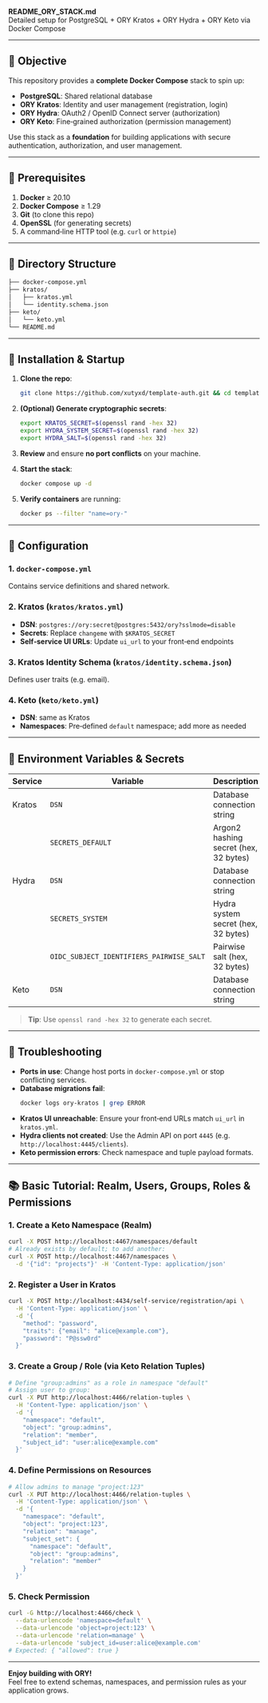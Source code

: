 **README\_ORY\_STACK.md**\
Detailed setup for PostgreSQL + ORY Kratos + ORY Hydra + ORY Keto via Docker Compose

---

## 🎯 Objective

This repository provides a **complete Docker Compose** stack to spin up:

- **PostgreSQL**: Shared relational database
- **ORY Kratos**: Identity and user management (registration, login)
- **ORY Hydra**: OAuth2 / OpenID Connect server (authorization)
- **ORY Keto**: Fine‑grained authorization (permission management)

Use this stack as a **foundation** for building applications with secure authentication, authorization, and user management.

---

## 🔌 Prerequisites

1. **Docker** ≥ 20.10
2. **Docker Compose** ≥ 1.29
3. **Git** (to clone this repo)
4. **OpenSSL** (for generating secrets)
5. A command‑line HTTP tool (e.g. `curl` or `httpie`)

---

## 📁 Directory Structure

```bash
├── docker-compose.yml
├── kratos/
│   ├── kratos.yml
│   └── identity.schema.json
├── keto/
│   └── keto.yml
└── README.md
```

---

## 🚀 Installation & Startup

1. **Clone the repo**:

   ```bash
   git clone https://github.com/xutyxd/template-auth.git && cd template-auth
   ```

2. **(Optional) Generate cryptographic secrets**:

   ```bash
   export KRATOS_SECRET=$(openssl rand -hex 32)
   export HYDRA_SYSTEM_SECRET=$(openssl rand -hex 32)
   export HYDRA_SALT=$(openssl rand -hex 32)
   ```

3. **Review** and ensure **no port conflicts** on your machine.

4. **Start the stack**:

   ```bash
   docker compose up -d
   ```

5. **Verify containers** are running:

   ```bash
   docker ps --filter "name=ory-"
   ```

---

## 🔧 Configuration

### 1. `docker-compose.yml`

Contains service definitions and shared network.

### 2. Kratos (`kratos/kratos.yml`)

- **DSN**: `postgres://ory:secret@postgres:5432/ory?sslmode=disable`
- **Secrets**: Replace `changeme` with `$KRATOS_SECRET`
- **Self‑service UI URLs**: Update `ui_url` to your front‑end endpoints

### 3. Kratos Identity Schema (`kratos/identity.schema.json`)

Defines user traits (e.g. email).

### 4. Keto (`keto/keto.yml`)

- **DSN**: same as Kratos
- **Namespaces**: Pre‑defined `default` namespace; add more as needed

---

## 🔐 Environment Variables & Secrets

| Service | Variable                                 | Description                           |
| ------- | ---------------------------------------- | ------------------------------------- |
| Kratos  | `DSN`                                    | Database connection string            |
|         | `SECRETS_DEFAULT`                        | Argon2 hashing secret (hex, 32 bytes) |
| Hydra   | `DSN`                                    | Database connection string            |
|         | `SECRETS_SYSTEM`                         | Hydra system secret (hex, 32 bytes)   |
|         | `OIDC_SUBJECT_IDENTIFIERS_PAIRWISE_SALT` | Pairwise salt (hex, 32 bytes)         |
| Keto    | `DSN`                                    | Database connection string            |

> **Tip**: Use `openssl rand -hex 32` to generate each secret.

---

## 🐞 Troubleshooting

- **Ports in use**: Change host ports in `docker-compose.yml` or stop conflicting services.
- **Database migrations fail**:
  ```bash
  docker logs ory-kratos | grep ERROR
  ```
- **Kratos UI unreachable**: Ensure your front‑end URLs match `ui_url` in `kratos.yml`.
- **Hydra clients not created**: Use the Admin API on port `4445` (e.g. `http://localhost:4445/clients`).
- **Keto permission errors**: Check namespace and tuple payload formats.

---

## 📚 Basic Tutorial: Realm, Users, Groups, Roles & Permissions

### 1. Create a Keto Namespace (Realm)

```bash
curl -X POST http://localhost:4467/namespaces/default
# Already exists by default; to add another:
curl -X POST http://localhost:4467/namespaces \
  -d '{"id": "projects"}' -H 'Content-Type: application/json'
```

### 2. Register a User in Kratos

```bash
curl -X POST http://localhost:4434/self-service/registration/api \
  -H 'Content-Type: application/json' \
  -d '{
    "method": "password",
    "traits": {"email": "alice@example.com"},
    "password": "P@ssw0rd"
  }'
```

### 3. Create a Group / Role (via Keto Relation Tuples)

```bash
# Define "group:admins" as a role in namespace "default"
# Assign user to group:
curl -X PUT http://localhost:4466/relation-tuples \
  -H 'Content-Type: application/json' \
  -d '{
    "namespace": "default",
    "object": "group:admins",
    "relation": "member",
    "subject_id": "user:alice@example.com"
  }'
```

### 4. Define Permissions on Resources

```bash
# Allow admins to manage "project:123"
curl -X PUT http://localhost:4466/relation-tuples \
  -H 'Content-Type: application/json' \
  -d '{
    "namespace": "default",
    "object": "project:123",
    "relation": "manage",
    "subject_set": {
      "namespace": "default",
      "object": "group:admins",
      "relation": "member"
    }
  }'
```

### 5. Check Permission

```bash
curl -G http://localhost:4466/check \
  --data-urlencode 'namespace=default' \
  --data-urlencode 'object=project:123' \
  --data-urlencode 'relation=manage' \
  --data-urlencode 'subject_id=user:alice@example.com'
# Expected: { "allowed": true }
```

---

**Enjoy building with ORY!**\
Feel free to extend schemas, namespaces, and permission rules as your application grows.

